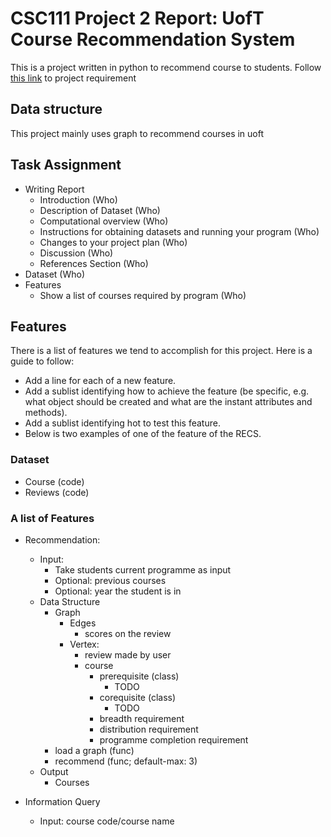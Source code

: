 # CSC111 Project 2 Report: UofT Course Recommendation System

This is a project written in python to recommend course to students.
Follow [this link](https://www.teach.cs.toronto.edu/~csc111h/winter/assignments/project2/phase2/) to project requirement


## Data structure

This project mainly uses graph to recommend courses in uoft

## Task Assignment

- Writing Report
    - Introduction (Who)
    - Description of Dataset (Who)
    - Computational overview (Who)
    - Instructions for obtaining datasets and running your program (Who)
    - Changes to your project plan (Who)
    - Discussion (Who)
    - References Section (Who)
- Dataset (Who)
- Features
    - Show a list of courses required by program (Who)

## Features

There is a list of features we tend to accomplish for this project. Here is a guide to follow:
- Add a line for each of a new feature.
- Add a sublist identifying how to achieve the feature (be specific, e.g. what object should be created and what are the instant attributes and methods).
- Add a sublist identifying hot to test this feature.
- Below is two examples of one of the feature of the RECS.

### Dataset

- Course (code)
- Reviews (code)


### A list of Features

- Recommendation:
  - Input:
    - Take students current programme as input
    - Optional: previous courses
    - Optional: year the student is in
  - Data Structure
    - Graph
      - Edges
        - scores on the review
      - Vertex:
        - review made by user
        - course
          - prerequisite (class)
            - TODO
          - corequisite (class)
            - TODO
          - breadth requirement
          - distribution requirement
          - programme completion requirement
    - load a graph (func)
    - recommend (func; default-max: 3)
  - Output
    - Courses

- Information Query
  - Input: course code/course name
